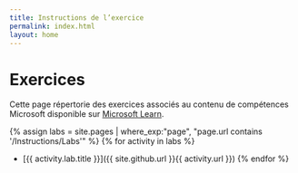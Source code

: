 ```yaml
---
title: Instructions de l’exercice
permalink: index.html
layout: home
---
```


# Exercices

Cette page répertorie des exercices associés au contenu de compétences Microsoft disponible sur [Microsoft Learn](https://learn.microsoft.com).

{% assign labs = site.pages | where_exp:"page", "page.url contains '/Instructions/Labs'" %} {% for activity in labs  %}
- [{{ activity.lab.title }}]({{ site.github.url }}{{ activity.url }}) {% endfor %}

